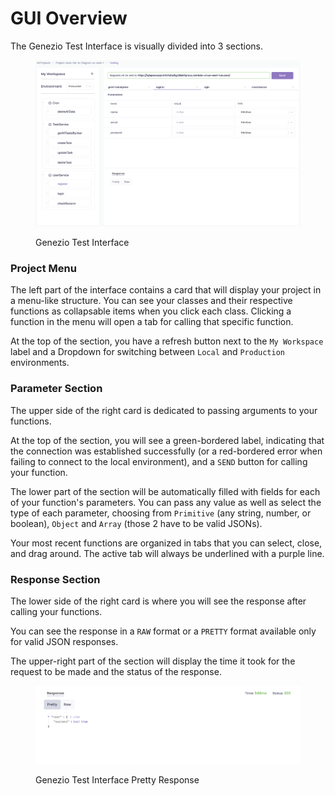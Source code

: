 # GUI Overview

The Genezio Test Interface is visually divided into 3 sections.

<figure><img src="../.gitbook/assets/image (23).png" alt="Genezio Test Interface"><figcaption><p>Genezio Test Interface</p></figcaption></figure>

### Project Menu

The left part of the interface contains a card that will display your project in a menu-like structure. You can see your classes and their respective functions as collapsable items when you click each class. Clicking a function in the menu will open a tab for calling that specific function.

At the top of the section, you have a refresh button next to the `My Workspace` label and a Dropdown for switching between `Local` and `Production` environments.

### Parameter Section

The upper side of the right card is dedicated to passing arguments to your functions.

At the top of the section, you will see a green-bordered label, indicating that the connection was established successfully (or a red-bordered error when failing to connect to the local environment), and a `SEND` button for calling your function.

The lower part of the section will be automatically filled with fields for each of your function's parameters. You can pass any value as well as select the type of each parameter, choosing from `Primitive` (any string, number, or boolean),  `Object` and `Array` (those 2 have to be valid JSONs).

Your most recent functions are organized in tabs that you can select, close, and drag around. The active tab will always be underlined with a purple line.&#x20;

### Response Section

The lower side of the right card is where you will see the response after calling your functions.

You can see the response in a `RAW` format or a `PRETTY` format available only for valid JSON responses.

The upper-right part of the section will display the time it took for the request to be made and the status of the response.

<figure><img src="../.gitbook/assets/image (20).png" alt="Pretty Response"><figcaption><p>Genezio Test Interface Pretty Response</p></figcaption></figure>

